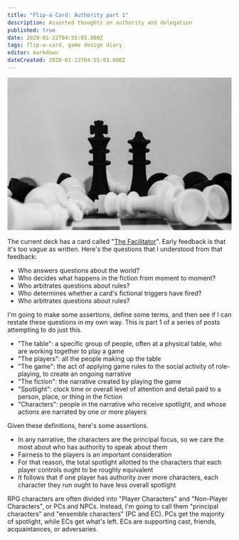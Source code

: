 ```yaml
---
title: "Flip-a-Card: Authority part 1"
description: Assorted thoughts on authority and delegation
published: true
date: 2020-01-22T04:55:03.000Z
tags: flip-a-card, game design diary
editor: markdown
dateCreated: 2020-01-22T04:55:03.000Z
---
```


![Featured Image](flip-a-card-authority-part-1.jpg)

The current deck has a card called "[The Facilitator](https://astralfrontier.github.io/flip-a-card/cards/the-facilitator)". Early feedback is that it's too vague as written. Here's the questions that I understood from that feedback:

* Who answers questions about the world?
* Who decides what happens in the fiction from moment to moment?
* Who arbitrates questions about rules?
* Who determines whether a card's fictional triggers have fired?
* Who arbitrates questions about rules?

I'm going to make some assertions, define some terms, and then see if I can restate these questions in my own way. This is part 1 of a series of posts attempting to do just this.

* "The table": a specific group of people, often at a physical table, who are working together to play a game
* "The players": all the people making up the table
* "The game": the act of applying game rules to the social activity of role-playing, to create an ongoing narrative
* "The fiction": the narrative created by playing the game
* "Spotlight": clock time or overall level of attention and detail paid to a person, place, or thing in the fiction
* "Characters": people in the narrative who receive spotlight, and whose actions are narrated by one or more players

Given these definitions, here's some assertions.

* In any narrative, the characters are the principal focus, so we care the most about who has authority to speak about them
* Fairness to the players is an important consideration
* For that reason, the total spotlight allotted to the characters that each player controls ought to be roughly equivalent
* It follows that if one player has authority over more characters, each character they run ought to have less overall spotlight

RPG characters are often divided into "Player Characters" and "Non-Player Characters", or PCs and NPCs. Instead, I'm going to call them "principal characters" and "ensemble characters" (PC and EC). PCs get the majority of spotlight, while ECs get what's left. ECs are supporting cast, friends, acquaintances, or adversaries.


    